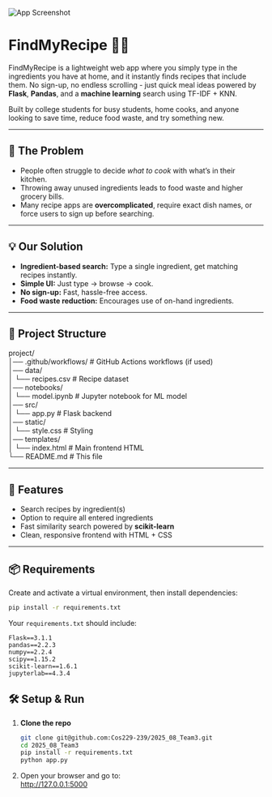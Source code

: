 ![App Screenshot](../2025_08_Team3/static/Image/screenshot.png)

# FindMyRecipe 🍅🥗

FindMyRecipe is a lightweight web app where you simply type in the ingredients you have at home, and it instantly finds recipes that include them. No sign-up, no endless scrolling - just quick meal ideas powered by **Flask**, **Pandas**, and a **machine learning** search using TF-IDF + KNN.

Built by college students for busy students, home cooks, and anyone looking to save time, reduce food waste, and try something new.

---

## 🛑 The Problem
- People often struggle to decide *what to cook* with what’s in their kitchen.
- Throwing away unused ingredients leads to food waste and higher grocery bills.
- Many recipe apps are **overcomplicated**, require exact dish names, or force users to sign up before searching.

---

## 💡 Our Solution
- **Ingredient-based search:** Type a single ingredient, get matching recipes instantly.
- **Simple UI:** Just type → browse → cook.
- **No sign-up:** Fast, hassle-free access.
- **Food waste reduction:** Encourages use of on-hand ingredients.

---

## 📂 Project Structure

project/  
│── .github/workflows/         # GitHub Actions workflows (if used)  
│── data/  
│   └── recipes.csv            # Recipe dataset  
│── notebooks/  
│   └── model.ipynb            # Jupyter notebook for ML model  
│── src/  
│   └── app.py                 # Flask backend  
│── static/  
│   └── style.css              # Styling  
│── templates/  
│   └── index.html             # Main frontend HTML  
└── README.md                  # This file  

---

## 🚀 Features
- Search recipes by ingredient(s)  
- Option to require all entered ingredients  
- Fast similarity search powered by **scikit-learn**  
- Clean, responsive frontend with HTML + CSS

---

## 📦 Requirements

Create and activate a virtual environment, then install dependencies:  
```bash
pip install -r requirements.txt
```

Your `requirements.txt` should include:
```
Flask==3.1.1
pandas==2.2.3
numpy==2.2.4
scipy==1.15.2
scikit-learn==1.6.1
jupyterlab==4.3.4
```

## 🛠 Setup & Run

1. **Clone the repo**
   ```bash
   git clone git@github.com:Cos229-239/2025_08_Team3.git 
   cd 2025_08_Team3
   pip install -r requirements.txt
   python app.py
   ```

2. Open your browser and go to:  
   http://127.0.0.1:5000